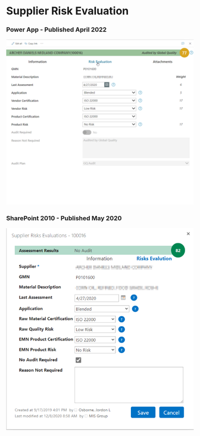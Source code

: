 # Supplier Risk Evaluation
### Power App - Published April 2022
![Power App](https://github.com/JordonOsborne/Eastman/blob/main/Supplier%20Risk%20Evaluation/Power%20App/SupplierRiskEvaluation_Risk.png)
### SharePoint 2010 - Published May 2020
![SharePoint 2010](https://github.com/JordonOsborne/Eastman/blob/main/Supplier%20Risk%20Evaluation/SharePoint%202010/SupplierRiskEvaluation_Risk.png)
